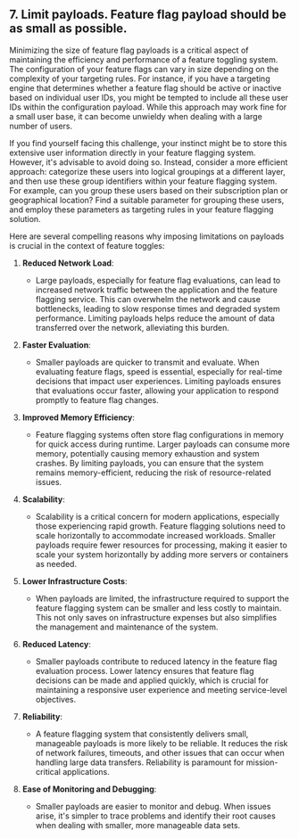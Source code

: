 ## 7. Limit payloads. Feature flag payload should be as small as possible. 

Minimizing the size of feature flag payloads is a critical aspect of maintaining the efficiency and performance of a feature toggling system. The configuration of your feature flags can vary in size depending on the complexity of your targeting rules. For instance, if you have a targeting engine that determines whether a feature flag should be active or inactive based on individual user IDs, you might be tempted to include all these user IDs within the configuration payload. While this approach may work fine for a small user base, it can become unwieldy when dealing with a large number of users.

If you find yourself facing this challenge, your instinct might be to store this extensive user information directly in your feature flagging system. However, it's advisable to avoid doing so. Instead, consider a more efficient approach: categorize these users into logical groupings at a different layer, and then use these group identifiers within your feature flagging system. For example, can you group these users based on their subscription plan or geographical location? Find a suitable parameter for grouping these users, and employ these parameters as targeting rules in your feature flagging solution.

Here are several compelling reasons why imposing limitations on payloads is crucial in the context of feature toggles:

1. **Reduced Network Load**:
   - Large payloads, especially for feature flag evaluations, can lead to increased network traffic between the application and the feature flagging service. This can overwhelm the network and cause bottlenecks, leading to slow response times and degraded system performance. Limiting payloads helps reduce the amount of data transferred over the network, alleviating this burden.

2. **Faster Evaluation**:
   - Smaller payloads are quicker to transmit and evaluate. When evaluating feature flags, speed is essential, especially for real-time decisions that impact user experiences. Limiting payloads ensures that evaluations occur faster, allowing your application to respond promptly to feature flag changes.

3. **Improved Memory Efficiency**:
   - Feature flagging systems often store flag configurations in memory for quick access during runtime. Larger payloads can consume more memory, potentially causing memory exhaustion and system crashes. By limiting payloads, you can ensure that the system remains memory-efficient, reducing the risk of resource-related issues.

4. **Scalability**:
   - Scalability is a critical concern for modern applications, especially those experiencing rapid growth. Feature flagging solutions need to scale horizontally to accommodate increased workloads. Smaller payloads require fewer resources for processing, making it easier to scale your system horizontally by adding more servers or containers as needed.

5. **Lower Infrastructure Costs**:
   - When payloads are limited, the infrastructure required to support the feature flagging system can be smaller and less costly to maintain. This not only saves on infrastructure expenses but also simplifies the management and maintenance of the system.

6. **Reduced Latency**:
   - Smaller payloads contribute to reduced latency in the feature flag evaluation process. Lower latency ensures that feature flag decisions can be made and applied quickly, which is crucial for maintaining a responsive user experience and meeting service-level objectives.

7. **Reliability**:
   - A feature flagging system that consistently delivers small, manageable payloads is more likely to be reliable. It reduces the risk of network failures, timeouts, and other issues that can occur when handling large data transfers. Reliability is paramount for mission-critical applications.

8. **Ease of Monitoring and Debugging**:
   - Smaller payloads are easier to monitor and debug. When issues arise, it's simpler to trace problems and identify their root causes when dealing with smaller, more manageable data sets.
